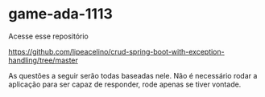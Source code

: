 # game-ada-1113

Acesse esse repositório

https://github.com/lipeacelino/crud-spring-boot-with-exception-handling/tree/master

As questões a seguir serão todas baseadas nele. Não é necessário rodar a aplicação para ser capaz de responder, rode apenas se tiver vontade.